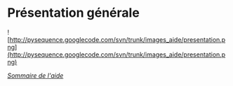 # Présentation générale #
![http://pysequence.googlecode.com/svn/trunk/images_aide/presentation.png](http://pysequence.googlecode.com/svn/trunk/images_aide/presentation.png)

_[Sommaire de l'aide](Aide.md)_